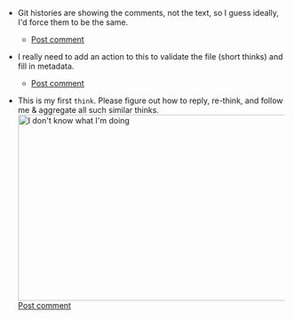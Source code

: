 - Git histories are showing the comments, not the text, so I guess ideally, I'd force them to be the same.
  - [Post comment](https://github.com/matthewdeanmartin/thinks/commit/1ed7e87f01071ff9660ffcf8946ca0b988826c16)

- I really need to add an action to this to validate the file (short thinks) and fill in metadata.
   - [Post comment](https://github.com/matthewdeanmartin/thinks/commit/a9f7a8286588d74063d072f5a2996fc480a27957)

- This is my first `think`. Please figure out how to reply, re-think, and follow me & aggregate all such similar thinks.
<img alt="I don't know what I'm doing"
     src="https://i.kym-cdn.com/entries/icons/original/000/008/342/ihave.jpg"
     height="335px" width="600px"/>
   [Post comment](https://github.com/matthewdeanmartin/thinks/commit/3cfae3f7edb1e8140df0a6ac5b1926116e6ad42c)
